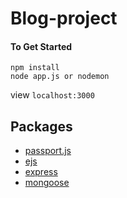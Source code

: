 # Blog-project



  #### To Get Started
 `npm install` <br>
 `node app.js or nodemon`
 
 view `localhost:3000`


 ## Packages
 
  * [passport.js](https://www.passportjs.org)
  * [ejs](https://www.ejs.co)
  * [express](https://expressjs.com/)
  * [mongoose](https://www.google.com)
  

